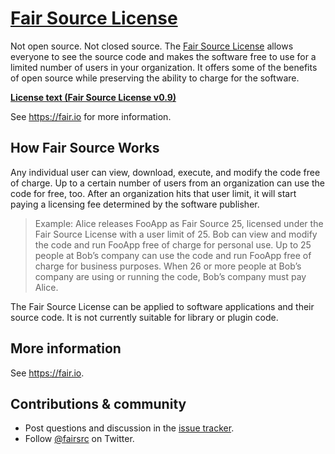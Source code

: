 # [Fair Source License](https://fair.io)

Not open source. Not closed source. The [Fair Source License](https://fair.io) allows
everyone to see the source code and makes the software free to use for
a limited number of users in your organization. It offers some of the
benefits of open source while preserving the ability to charge for the
software.

[**License text (Fair Source License v0.9)**](./fair-source-license-v0.9.txt)

See https://fair.io for more information.


## How Fair Source Works

Any individual user can view, download, execute, and modify the code free of charge. Up to a certain number of users from an organization can use the code for free, too. After an organization hits that user limit, it will start paying a licensing fee determined by the software publisher.

> Example: Alice releases FooApp as Fair Source 25, licensed under the Fair Source License with a user limit of 25. Bob can view and modify the code and run FooApp free of charge for personal use. Up to 25 people at Bob’s company can use the code and run FooApp free of charge for business purposes. When 26 or more people at Bob’s company are using or running the code, Bob’s company must pay Alice.

The Fair Source License can be applied to software applications and their source code. It is not currently suitable for library or plugin code.


## More information

See https://fair.io.


## Contributions & community

* Post questions and discussion in the
  [issue tracker](https://github.com/fairsource/fairsource/issues).
* Follow [@fairsrc](https://twitter.com/fairsrc) on Twitter.
